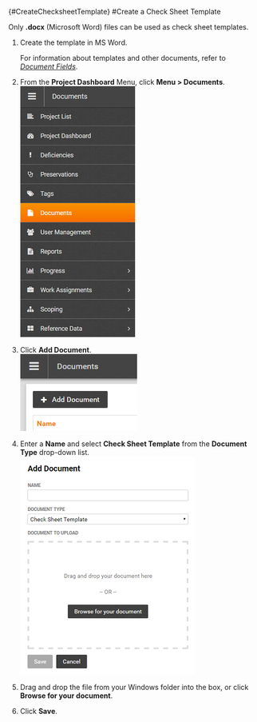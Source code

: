 {#CreateChecksheetTemplate}
#Create a Check Sheet Template

Only **.docx** (Microsoft Word) files can be used as check sheet templates.
 
1. Create the template in MS Word.  
    
    For information about templates and other documents, refer to [*Document Fields*](#Documents).
    
1. From the **Project Dashboard** Menu, click **Menu > Documents**.  
![Menu > Documents](images\MDocs.PNG)  

1. Click **Add Document**.  
![Add Document](images\Adddoc.png)

1. Enter a **Name** and select **Check Sheet Template** from the **Document Type** drop-down list.
![Add Document > Check Sheet Template](images\Addcstemp.png) 

1. Drag and drop the file from your Windows folder into the box, or click **Browse for your document**. 

1. Click **Save**.

